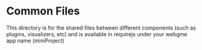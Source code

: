 # Common Files
This directory is for the shared files between different components (such as plugins, visualizers, etc) and is available in requirejs under your webgme app name (miniProject)
